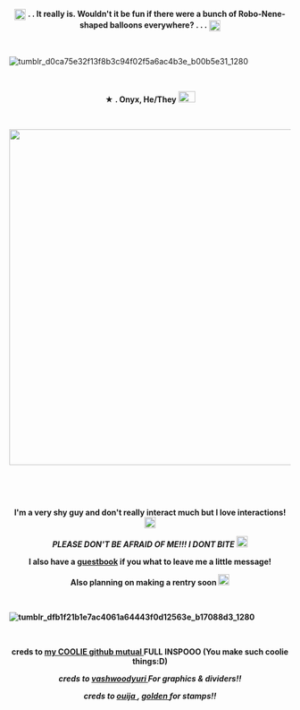 <p align="center">
  <img width="20" height="20" src="https://github.com/undeadlost/Onyx/assets/160256094/534f191e-b342-44e2-994d-cfe21bfa8f10"  <h1 align="center"> <strong> . . It really is. Wouldn't it be fun if there were a bunch of Robo-Nene-shaped balloons everywhere? . . .</strong> </h1> <img width="20" height="20" src="https://github.com/undeadlost/Onyx/assets/160256094/534f191e-b342-44e2-994d-cfe21bfa8f10"<p align="center"> 



&nbsp; 

![tumblr_d0ca75e32f13f8b3c94f02f5a6ac4b3e_b00b5e31_1280](https://github.com/undeadlost/undeadlost/assets/160256094/b3bc3f47-c535-4fd7-af56-387af5dbc536)



&nbsp; 


<p align="center">
 <strong>★ . Onyx, He/They <img width="30" height="20" src="https://github.com/undeadlost/undeadlost/assets/160256094/e1ac073c-054a-4dd8-8985-d4a0847e609a" </strong> 
</p>

&nbsp; 



<p align="center">
  <img width="900" height="600" src="https://github.com/undeadlost/undeadlost/assets/160256094/44527d3f-c538-4963-bb6c-d1432b43a80b">
</p>

&nbsp; 


&nbsp;  
 
<p align="center">
 <strong>I'm a very shy guy and don't really interact much but I love interactions! </strong> <img width="20" height="20" src="https://github.com/undeadlost/Onyx/assets/160256094/bdf8a091-d739-401a-be21-72275295a478"
</p>
<p align="center">
<em>PLEASE DON'T BE AFRAID OF ME!!! I DONT BITE</em> <img width="20" height="20" src="https://github.com/undeadlost/Onyx/assets/160256094/65a34ea4-db4a-45fe-a557-ca5911ebd922"
</p>
<p align="center">
<strong> I also have a  <a href= "https://undeadlost.123guestbook.com/" >guestbook</a> if you what to leave me a little message! </strong>
</p>
<p align="center">
<strong> Also planning on making a rentry soon  </strong> <img width="20" height="20" src="https://github.com/undeadlost/Onyx/assets/160256094/4054259e-add0-431c-b77e-bc76f7980c4f"
</p>

&nbsp;

![tumblr_dfb1f21b1e7ac4061a64443f0d12563e_b17088d3_1280](https://github.com/undeadlost/undeadlost/assets/160256094/6a7a4807-1228-4607-9d92-d63e637f3dcc)


&nbsp;


<p align="center">
<strong>creds to <a href= "https://github.com/Ovrpheus" >my COOLIE github mutual </a>   FULL INSPOOO (You make such coolie things:D) </strong>
</p>
<p align="center">
<i>creds to  <a href= "https://www.tumblr.com/vashwoodyuri" >vashwoodyuri </a> For graphics & dividers!!</i>
</p>
<p align="center">
<i>creds to <a href= "https://ouija.crd.co/#" >ouija </a> , <a href= "https://goldenkamuy.crd.co/#" >golden </a> for stamps!!</i>
</p>


